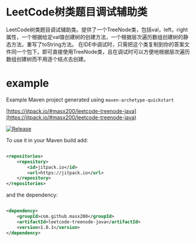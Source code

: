 # LeetCode树类题目调试辅助类

LeetCode树类题目调试辅助类。提供了一个TreeNode类，包括val，left，right属性，一个根据给定val值创建树的创建方法，一个根据层次遍历数组创建树的静态方法，重写了toString方法。
在IDE中调试时，只需把这个类复制到你的答案文件同一个包下，即可直接使用TreeNode类，且在调试时可以方便地根据层次遍历数组创建树而不用逐个结点去创建。

# example

Example Maven project generated using `maven-archetype-quickstart`

[https://jitpack.io/#masx200/leetcode-treenode-java](https://jitpack.io/#masx200/leetcode-treenode-java)

[![Release](https://jitpack.io/v/masx200/leetcode-treenode-java.svg)](https://jitpack.io/#masx200/leetcode-treenode-java)

To use it in your Maven build add:

```xml

<repositories>
    <repository>
        <id>jitpack.io</id>
        <url>https://jitpack.io</url>
    </repository>
</repositories>
```

and the dependency:

```xml

<dependency>
    <groupId>com.github.masx200</groupId>
    <artifactId>leetcode-treenode-java</artifactId>
    <version>1.0.1</version>
</dependency>
```

